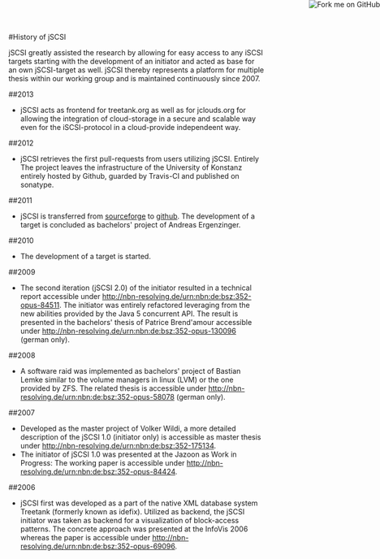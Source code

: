 <a href="https://github.com/disy/jSCSI"><img style="position: absolute; top: 0; right: 0; border: 0;" src="https://s3.amazonaws.com/github/ribbons/forkme_right_green_007200.png" alt="Fork me on GitHub"/></a>

#History of jSCSI

jSCSI greatly assisted the research by allowing for easy access to any iSCSI targets starting with the development of an initiator and acted as base for an own jSCSI-target as well. jSCSI thereby represents a platform for multiple thesis within our working group and is maintained continuously since 2007.

##2013

* jSCSI acts as frontend for treetank.org as well as for jclouds.org for allowing the integration of cloud-storage in a secure and scalable way even for the iSCSI-protocol in a cloud-provide independeent way. 

##2012

* jSCSI retrieves the first pull-requests from users utilizing jSCSI. Entirely
The project leaves the infrastructure of the University of Konstanz entirely hosted by Github, guarded by Travis-CI and 
published on sonatype.

##2011

* jSCSI is transferred from [sourceforge](http://sourceforge.net/projects/jscsi/) to [github](https://github.com/disy).
The development of a target is concluded as bachelors' project of Andreas Ergenzinger.

##2010

* The development of a target is started.

##2009

* The second iteration (jSCSI 2.0) of the initiator resulted in a technical report accessible under http://nbn-resolving.de/urn:nbn:de:bsz:352-opus-84511.
The initiator was entirely refactored leveraging from the new abilities provided by the Java 5 concurrent API. The result is presented in the bachelors' thesis of Patrice Brend'amour accessible under http://nbn-resolving.de/urn:nbn:de:bsz:352-opus-130096 (german only).

##2008

* A software raid was implemented as bachelors' project of Bastian Lemke similar to the volume managers in linux (LVM) or the one provided by ZFS. The related thesis is accessible under http://nbn-resolving.de/urn:nbn:de:bsz:352-opus-58078 (german only).

##2007

* Developed as the master project of Volker Wildi, a more detailed description of the jSCSI 1.0 (initiator only) is accessible as master thesis under http://nbn-resolving.de/urn:nbn:de:bsz:352-175134.
* The initiator of jSCSI 1.0 was presented at the Jazoon as Work in Progress: The working paper is accessible under http://nbn-resolving.de/urn:nbn:de:bsz:352-opus-84424.

##2006

* jSCSI first was developed as a part of the native XML database system Treetank (formerly known as idefix). Utilized as backend, the jSCSI initiator was taken as backend for a visualization of block-access patterns. The concrete approach was presented at the InfoVis 2006 whereas the paper is accessible under http://nbn-resolving.de/urn:nbn:de:bsz:352-opus-69096.